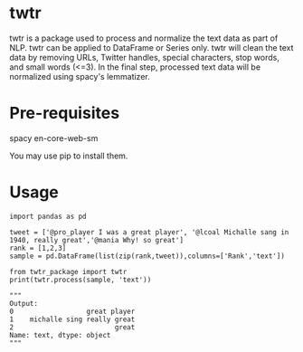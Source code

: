 # twtr

twtr is a package used to process and normalize the text data as part of NLP. twtr can be applied to DataFrame or Series only. twtr will clean the text data by removing URLs, Twitter handles, special characters, stop words, and small words (<=3). In the final step, processed text data will be normalized using spacy's lemmatizer.

# Pre-requisites
spacy
en-core-web-sm

You may use pip to install them.

# Usage
```
import pandas as pd

tweet = ['@pro_player I was a great player', '@lcoal Michalle sang in 1940, really great','@mania Why! so great']
rank = [1,2,3]
sample = pd.DataFrame(list(zip(rank,tweet)),columns=['Rank','text'])

from twtr_package import twtr
print(twtr.process(sample, 'text'))

"""
Output: 
0                  great player
1    michalle sing really great
2                         great
Name: text, dtype: object
"""
```
